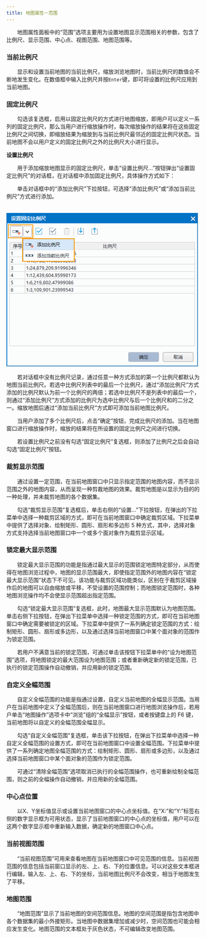 ```yaml
---
title: 地图属性－范围
---
```


　　地图属性面板中的“范围”选项主要用为设置地图显示范围相关的参数，包含了比例尺、显示范围、中心点、视图范围、地图范围等。

### 当前比例尺

　　显示和设置当前地图的当前比例尺，缩放浏览地图时，当前比例尺的数值会不断地发生变化。在数值框中输入比例尺并按`Enter`键，即可将设置的比例尺应用到当前地图。


### 固定比例尺

　　勾选该复选框，启用以固定比例尺的方式进行地图缩放，即用户可以定义一系列的固定比例尺，那么当用户进行缩放操作时，每次缩放操作的结果将在这些固定比例尺之间切换，即缩放结果为缩放到与当前比例尺最邻近的固定比例尺状态。当前地图不会以用户定义的固定比例尺之外的比例尺大小进行显示。

**设置比例尺**

　　用于添加缩放地图显示的固定比例尺，单击“设置比例尺...”按钮弹出“设置固定比例尺”的对话框，在对话框中添加固定比例尺，具体操作方式如下：

　　单击对话框中的“添加比例尺”下拉按钮，可选择“添加比例尺”或“添加当前比例尺”方式进行添加。

　　![](img/SettingScale.png)

　　若对话框中没有比例尺记录，通过任意一种方式添加的第一个比例尺都默认为地图当前比例尺。若选中比例尺列表中的最后一个比例尺，通过“添加比例尺”方式添加的比例尺默认为前一个比例尺的两倍；若选中比例尺不是列表中的最后一个，则通过“添加比例尺”方式添加的比例尺为选中比例尺与后一个比例尺和的二分之一。缩放地图后通过“添加当前比例尺”方式即可添加当前地图比例尺。

　　当用户添加了多个比例尺后，点击“确定”按钮，完成比例尺的添加。当在地图窗口进行缩放操作时，缩放的结果将在所设置的固定比例尺之间进行切换。 

　　若设置比例尺之前没有勾选“固定比例尺”复选框，则添加了比例尺之后会自动勾选“固定比例尺”按钮。

### 裁剪显示范围

　　通过设置一定范围，在当前地图窗口中只显示指定范围的地图内容，而不显示范围之外的地图内容，从而呈现一种剪裁地图的效果。裁剪地图是以显示为目的的一种处理，并未裁剪地图的各个数据集。

　　勾选“裁剪显示范围”复选框后，单击右侧的“设置...”下拉按钮，在弹出的下拉菜单中选择一种裁剪区域的方式，即可在当前地图窗口中确定裁剪区域。下拉菜单中提供了选择对象、绘制矩形、圆形、扇形和多边形 5 种方式，其中，选择对象方式支持选择当前地图窗口中一个或多个面对象作为裁剪显示区域。


### 锁定最大显示范围

　　锁定最大显示范围的功能是指通过最大显示的范围锁定地图特定部分，从而使得在地图浏览过程中，地图的显示范围最大，即使指定范围外的地图内容在“锁定最大显示范围”状态下不可见。该功能与裁剪区域功能类似，区别在于裁剪区域操作后的地图可以自由缩放或平移，不受设置的范围控制；而地图锁定范围时，各种地图浏览操作均不会使显示范围超出指定范围。

　　勾选“锁定最大显示范围”复选框，此时，地图最大显示范围默认为地图范围。 单击右侧下拉按钮，在弹出下拉菜单中选择一种锁定范围的方式，即可在当前地图窗口中确定需要被锁定的区域。下拉菜单中提供了一系列确定锁定范围的方式：绘制矩形、圆形、扇形或多边形，以及通过选择当前地图窗口中某个面对象的范围作为锁定范围。

　　若用户不满意当前的锁定范围，可通过单击该按钮下拉菜单中的“设为地图范围”选项，将地图锁定的最大范围设为地图范围；或者重新确定新的锁定范围，已执行的锁定范围操作自动撤销，并应用新的锁定范围。

### 自定义全幅范围

　　自定义全幅范围的功能是指通过设置，自定义当前地图的全幅显示范围。当用户在当前地图中定义了全幅范围后，则在当前地图窗口进行地图浏览操作后，若用户单击“地图操作”选项卡中“浏览”组的“全幅显示”按钮，或者按键盘上的 F6 键，当前地图将以自定义的全幅范围全幅显示。

　　勾选“自定义全幅范围”复选框，单击该下拉按钮，在弹出下拉菜单中选择一种自定义全幅范围的设置方式，即可在当前地图窗口中设置全幅范围。下拉菜单中提供了一系列确定地图全幅范围的方式：绘制矩形、圆形、扇形或多边形，以及通过选择当前地图窗口中某个面对象的范围作为锁定范围。

　　可通过“清除全幅范围”选项取消已执行的全幅范围操作，也可重新绘制全幅范围，则之前的全幅操作自动撤销，并应用新的全幅范围。

### 中心点位置

　　以X、Y坐标值显示或设置当前地图窗口的中心点坐标值。在“X:”和“Y:”标签右侧的数字显示框为可用状态，显示了当前地图窗口的中心点的坐标值，用户可以在这两个数字显示框中重新输入数据，确定新的地图窗口中心点。

### 当前视图范围

　　“当前视图范围”可用来查看地图在当前地图窗口中可见范围的信息。当前视图范围的信息包括当前窗口显示的左、上、右、下的位置信息。可以对这些文本框进行编辑，输入左、上、右、下的坐标，当前地图比例尺不会改变，相当于地图发生了平移。

### 地图范围

　　“地图范围”显示了当前地图的空间范围信息。地图的空间范围是指包含地图中各个数据集的最小外接矩形。当地图中数据集增加或减少时，空间范围也可能会相应发生变化。地图范围的文本框处于灰色状态，不可编辑改变地图范围。


